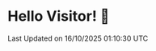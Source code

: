 # Hello Visitor! 👋

<!--START_SECTION:waka-->

 Last Updated on 16/10/2025 01:10:30 UTC
<!--END_SECTION:waka-->

